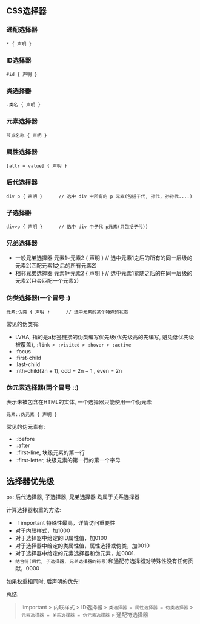 ## CSS选择器
### 通配选择器
    * { 声明 }
### ID选择器
    #id { 声明 }
### 类选择器
    .类名 { 声明 }
### 元素选择器
    节点名称 { 声明 }
### 属性选择器
    [attr = value] { 声明 }
### 后代选择器
    div p { 声明 }      // 选中 div 中所有的 p 元素(包括子代, 孙代, 孙孙代....)
### 子选择器
    div>p { 声明 }      // 选中 div 中子代 p元素(只包括子代))
### 兄弟选择器
- 一般兄弟选择器
    元素1~元素2 { 声明 }    // 选中元素1之后的所有的同一层级的元素2(匹配元素1之后的所有元素2)
- 相邻兄弟选择器
    元素1+元素2 { 声明 }    // 选中元素1紧随之后的在同一层级的元素2(只会匹配一个元素2)
### 伪类选择器(一个冒号 :)
    元素:伪类 { 声明 }      // 选中元素的某个特殊的状态
    
常见的伪类有: 
- LVHA, 指的是a标签链接的伪类编写优先级(优先级高的先编写, 避免低优先级被覆盖),  `:link > :visited > :hover > :active `
- :focus
- :first-child
- :last-child
- :nth-child(2n + 1), odd = 2n + 1  , even = 2n

### 伪元素选择器(两个冒号 ::)
表示未被包含在HTML的实体, 一个选择器只能使用一个伪元素  

    元素::伪元素 { 声明 }

常见的伪元素有:
- ::before
- ::after
- ::first-line, 块级元素的第一行
- ::first-letter, 块级元素的第一行的第一个字母








## 选择器优先级
ps: 后代选择器, 子选择器, 兄弟选择器 均属于关系选择器

计算选择器权重的方法:
- ！important 特殊性最高，详情访问重要性
- 对于内联样式，加1000
- 对于选择器中给定的ID属性值，加0100
- 对于选择器中给定的类属性值，属性选择或伪类，加0010
- 对于选择器中给定的元素选择器和伪元素，加0001.
- `结合符(后代, 子选择器, 兄弟选择器的符号)`和通配符选择器对特殊性没有任何贡献，0000

如果权重相同时, 后声明的优先!

总结:  
> !important > 内联样式 > ID选择器 > `类选择器 = 属性选择器 = 伪类选择器` > `元素选择器 = 关系选择器 = 伪元素选择器` > 通配符选择器

